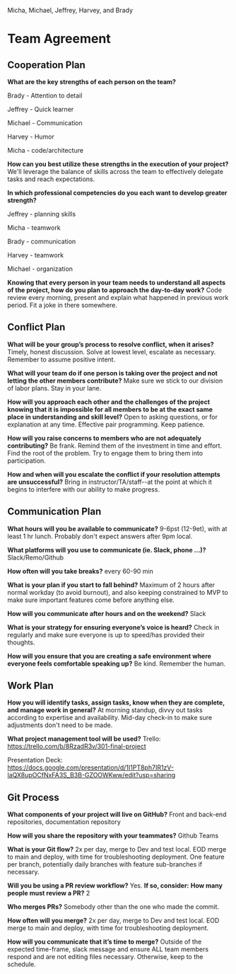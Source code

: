 Micha, Michael, Jeffrey, Harvey, and Brady

# Team Agreement

## Cooperation Plan

**What are the key strengths of each person on the team?**

Brady - Attention to detail

Jeffrey - Quick learner

Michael - Communication

Harvey - Humor

Micha - code/architecture

**How can you best utilize these strengths in the execution of your project?**
We'll leverage the balance of skills across the team to effectively delegate tasks and reach expectations.

**In which professional competencies do you each want to develop greater strength?**

Jeffrey - planning skills

Micha - teamwork

Brady - communication

Harvey - teamwork

Michael - organization

**Knowing that every person in your team needs to understand all aspects of the project, how do you plan to approach the day-to-day work?**
Code review every morning, present and explain what happened in previous work period.  Fit a joke in there somewhere.

## Conflict Plan

**What will be your group’s process to resolve conflict, when it arises?**
Timely, honest discussion. Solve at lowest level, escalate as necessary. Remember to assume positive intent.

**What will your team do if one person is taking over the project and not letting the other members contribute?**
Make sure we stick to our division of labor plans. Stay in your lane.

**How will you approach each other and the challenges of the project knowing that it is impossible for all members to be at the exact same place in understanding and skill level?**
Open to asking questions, or for explanation at any time.  Effective pair programming. Keep patience.

**How will you raise concerns to members who are not adequately contributing?**
Be frank. Remind them of the investment in time and effort. Find the root of the problem.  Try to engage them to bring them into participation.

**How and when will you escalate the conflict if your resolution attempts are unsuccessful?**
Bring in instructor/TA/staff--at the point at which it begins to interfere with our ability to make progress.


## Communication Plan

**What hours will you be available to communicate?**
9-6pst (12-9et), with at least 1 hr lunch. Probably don't expect answers after 9pm local.

**What platforms will you use to communicate (ie. Slack, phone …)?**
Slack/Remo/Github

**How often will you take breaks?**
every 60-90 min

**What is your plan if you start to fall behind?**
Maximum of 2 hours after normal workday (to avoid burnout), and also keeping constrained to MVP to make sure important features come before anything else.

**How will you communicate after hours and on the weekend?**
Slack

**What is your strategy for ensuring everyone’s voice is heard?**
Check in regularly and make sure everyone is up to speed/has provided their thoughts.

**How will you ensure that you are creating a safe environment where everyone feels comfortable speaking up?**
Be kind. Remember the human.


## Work Plan

**How you will identify tasks, assign tasks, know when they are complete, and manage work in general?**
At morning standup, divvy out tasks according to expertise and availability. Mid-day check-in to make sure adjustments don't need to be made.

**What project management tool will be used?**
Trello:
https://trello.com/b/8RzadR3v/301-final-project

Presentation Deck:
https://docs.google.com/presentation/d/1I1PT8ph7IR1zV-laQX8upOCfNxFA3S_B3B-GZOOWKww/edit?usp=sharing

## Git Process

**What components of your project will live on GitHub?**
Front and back-end repositories, documentation repository

**How will you share the repository with your teammates?**
Github Teams

**What is your Git flow?**
2x per day, merge to Dev and test local. EOD merge to main and deploy, with time for troubleshooting deployment. One feature per branch, potentially daily branches with feature sub-branches if necessary.

**Will you be using a PR review workflow?** Yes. **If so, consider:**
**How many people must review a PR?**
2

**Who merges PRs?**
Somebody other than the one who made the commit. 

**How often will you merge?**
2x per day, merge to Dev and test local. EOD merge to main and deploy, with time for troubleshooting deployment.

**How will you communicate that it’s time to merge?**
Outside of the expected time-frame, slack message and ensure ALL team members respond and are not editing files necessary. Otherwise, keep to the schedule.
